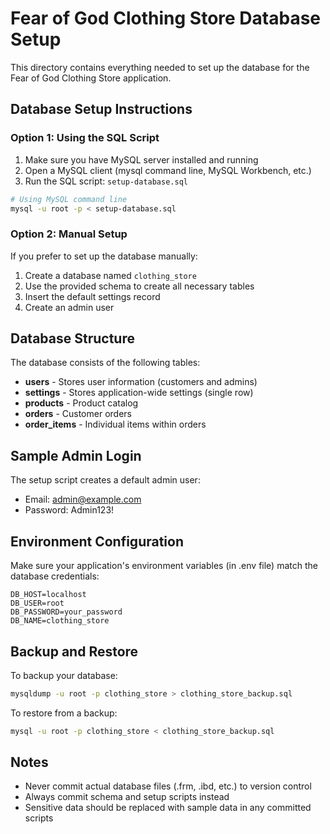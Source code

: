 # Fear of God Clothing Store Database Setup

This directory contains everything needed to set up the database for the Fear of God Clothing Store application.

## Database Setup Instructions

### Option 1: Using the SQL Script

1. Make sure you have MySQL server installed and running
2. Open a MySQL client (mysql command line, MySQL Workbench, etc.)
3. Run the SQL script: `setup-database.sql`

```bash
# Using MySQL command line
mysql -u root -p < setup-database.sql
```

### Option 2: Manual Setup

If you prefer to set up the database manually:

1. Create a database named `clothing_store`
2. Use the provided schema to create all necessary tables
3. Insert the default settings record
4. Create an admin user

## Database Structure

The database consists of the following tables:

- **users** - Stores user information (customers and admins)
- **settings** - Stores application-wide settings (single row)
- **products** - Product catalog
- **orders** - Customer orders
- **order_items** - Individual items within orders

## Sample Admin Login

The setup script creates a default admin user:
- Email: admin@example.com
- Password: Admin123!

## Environment Configuration

Make sure your application's environment variables (in .env file) match the database credentials:

```
DB_HOST=localhost
DB_USER=root
DB_PASSWORD=your_password
DB_NAME=clothing_store
```

## Backup and Restore

To backup your database:

```bash
mysqldump -u root -p clothing_store > clothing_store_backup.sql
```

To restore from a backup:

```bash
mysql -u root -p clothing_store < clothing_store_backup.sql
```

## Notes

- Never commit actual database files (.frm, .ibd, etc.) to version control
- Always commit schema and setup scripts instead
- Sensitive data should be replaced with sample data in any committed scripts 